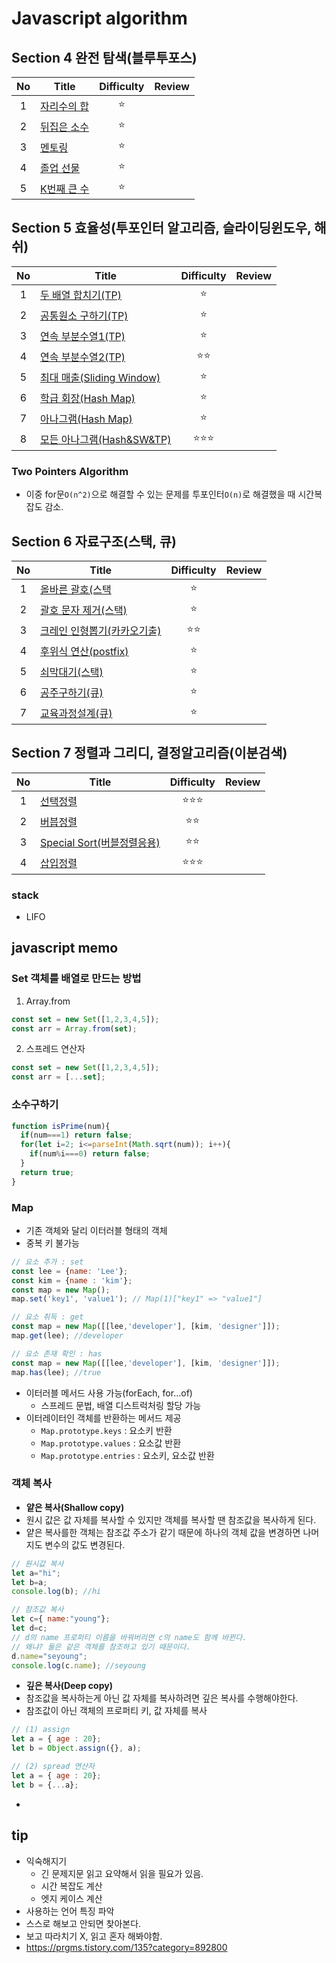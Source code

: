 # Javascript algorithm
## Section 4 완전 탐색(블루투포스)
| No  | Title                         | Difficulty | Review |
|:---:|-------------------------------|:----------:|--------|
|  1  | [자리수의 합](/section04/pb01.js)  |     ⭐      ||
|  2  | [뒤집은 소수](/section04/pb02.js)  |     ⭐      ||
|  3  | [멘토링](/section04/pb03.js)     |     ⭐      ||
|  4  | [졸업 선물](/section04/pb04.js)   |     ⭐      ||
|  5  | [K번째 큰 수](/section04/pb05.js) |     ⭐      ||


## Section 5 효율성(투포인터 알고리즘, 슬라이딩윈도우, 해쉬)

| No  | Title                                       | Difficulty | Review |
|:---:|---------------------------------------------|:----------:|--------|
|  1  | [두 배열 합치기(TP)](/section05/pb01.js)          |     ⭐      ||
|  2  | [공통원소 구하기(TP)](section05/pb02.js)           |     ⭐      ||
|  3  | [연속 부분수열1(TP)](section05/pb03.js)           |     ⭐      ||
|  4  | [연속 부분수열2(TP)](/section05/pb04.js)          |     ⭐⭐     ||
|  5  | [최대 매출(Sliding Window)](/section05/pb05.js) |     ⭐      ||
|  6  | [학급 회장(Hash Map)](/section05/pb06.js)       |     ⭐      ||
|  7  | [아나그램(Hash Map)](/section05/pb07.js)        |     ⭐      ||
|  8  | [모든 아나그램(Hash&SW&TP)](/section05/pb08.js)   |    ⭐⭐⭐     ||

### Two Pointers Algorithm
- 이중 for문`O(n^2)`으로 해결할 수 있는 문제를 투포인터`O(n)`로 해결했을 때 시간복잡도 감소.


## Section 6 자료구조(스택, 큐)

| No  | Title                                | Difficulty | Review |
|:---:|--------------------------------------|:----------:|--------|
|  1  | [올바른 괄호(스택](/section06/pb01.js)      |     ⭐      ||
|  2  | [괄호 문자 제거(스택)](section06/pb02.js)    |     ⭐      ||
|  3  | [크레인 인형뽑기(카카오기출)](section06/pb03.js) |     ⭐⭐     ||
|  4  | [후위식 연산(postfix)](section06/pb04.js) |     ⭐      ||
|  5  | [쇠막대기(스택)](section06/pb05.js)        |     ⭐      ||
|  6  | [공주구하기(큐)](section06/pb06.js)        |     ⭐      ||
|  7  | [교육과정설계(큐)](section06/pb07.js)       |     ⭐      ||

## Section 7 정렬과 그리디, 결정알고리즘(이분검색)

| No  | Title                                     | Difficulty | Review |
|:---:|-------------------------------------------|:----------:|--------|
|  1  | [선택정렬](/section07/pb01.js)                |    ⭐⭐⭐     ||
|  2  | [버븝정렬](section07/pb02.js)                 |     ⭐⭐     ||
|  3  | [Special Sort(버블정렬응용)](section07/pb03.js) |     ⭐⭐     ||
|  4  | [삽입정렬](section07/pb04.js)                 |    ⭐⭐⭐     ||

### stack
- LIFO


## javascript memo
### Set 객체를 배열로 만드는 방법
1. Array.from
```jsx
const set = new Set([1,2,3,4,5]);
const arr = Array.from(set);
```
2. 스프레드 연산자
```jsx
const set = new Set([1,2,3,4,5]);
const arr = [...set];
```

### 소수구하기
```jsx
function isPrime(num){
  if(num===1) return false;
  for(let i=2; i<=parseInt(Math.sqrt(num)); i++){
    if(num%i===0) return false;
  }
  return true;
}
```

### Map
- 기존 객체와 달리 이터러블 형태의 객체
- 중복 키 불가능
```jsx
// 요소 추가 : set
const lee = {name: 'Lee'};
const kim = {name : 'kim'};
const map = new Map();
map.set('key1', 'value1'); // Map(1)["key1" => "value1"]

// 요소 취득 : get
const map = new Map([[lee,'developer'], [kim, 'designer']]);
map.get(lee); //developer

// 요소 존재 확인 : has
const map = new Map([[lee,'developer'], [kim, 'designer']]);
map.has(lee); //true

```
- 이터러블 메서드 사용 가능(forEach, for...of)
  - 스프레드 문법, 배열 디스트럭처링 할당 가능
- 이터레이터인 객체를 반환하는 메서드 제공
  - `Map.prototype.keys` : 요소키 반환
  - `Map.prototype.values` : 요소값 반환
  - `Map.prototype.entries` : 요소키, 요소값 반환

### 객체 복사
- **얕은 복사(Shallow copy)**
- 원시 값은 값 자체를 복사할 수 있지만 객체를 복사할 땐 참조값을 복사하게 된다.
- 얕은 복사를한 객체는 참조값 주소가 같기 때문에 하나의 객체 값을 변경하면 나머지도 변수의 값도 변경된다.
```jsx
// 원시값 복사
let a="hi";
let b=a;
console.log(b); //hi

// 참조값 복사
let c={ name:"young"};
let d=c;
// d의 name 프로퍼티 이름을 바꿔버리면 c의 name도 함께 바뀐다.
// 왜냐? 둘은 같은 객체를 참조하고 있기 때문이다.
d.name="seyoung";
console.log(c.name); //seyoung
```

- **깊은 복사(Deep copy)**
- 참조값을 복사하는게 아닌 값 자체를 복사하려면 깊은 복사를 수행해야한다.
- 참조값이 아닌 객체의 프로퍼티 키, 값 자체를 복사
```jsx
// (1) assign
let a = { age : 20};
let b = Object.assign({}, a);

// (2) spread 연산자
let a = { age : 20};
let b = {...a};

```
- 

## tip
- 익숙해지기
  - 긴 문제지문 읽고 요약해서 읽을 필요가 있음.
  - 시간 복잡도 계산
  - 엣지 케이스 계산
- 사용하는 언어 특징 파악
- 스스로 해보고 안되면 찾아본다.
- 보고 따라치기 X, 읽고 혼자 해봐야함.
- https://prgms.tistory.com/135?category=892800